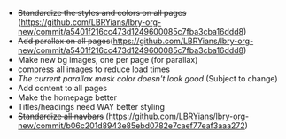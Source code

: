 - ~~Standardize the styles and colors on all pages~~ (https://github.com/LBRYians/lbry-org-new/commit/a5401f216cc473d1249600085c7fba3cba16ddd8)
- ~~Add parallax on all pages~~(https://github.com/LBRYians/lbry-org-new/commit/a5401f216cc473d1249600085c7fba3cba16ddd8)
- Make new bg images, one per page (for parallax)
- compress all images to reduce load times
- *The current parallax mask color doesn't look good* (Subject to change)
- Add content to all pages
- Make the homepage better
- Titles/headings need WAY better styling
- ~~Standardize all navbars~~ (https://github.com/LBRYians/lbry-org-new/commit/b06c201d8943e85ebd0782e7caef77eaf3aaa272)